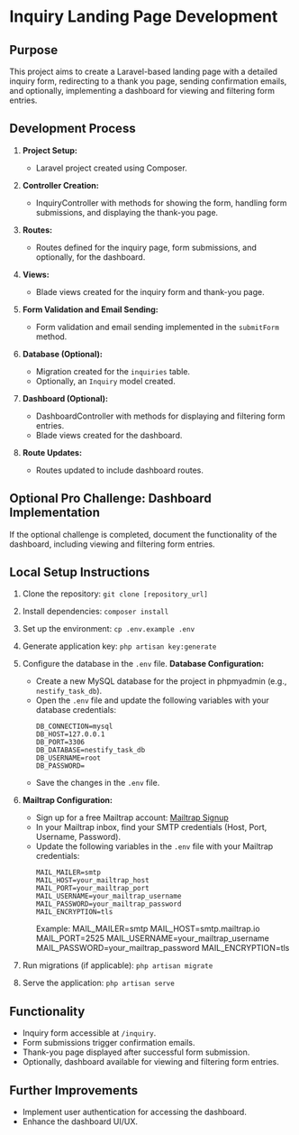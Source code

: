 # Inquiry Landing Page Development

## Purpose

This project aims to create a Laravel-based landing page with a detailed inquiry form, redirecting to a thank you page, sending confirmation emails, and optionally, implementing a dashboard for viewing and filtering form entries.

## Development Process

1. **Project Setup:**
   - Laravel project created using Composer.

2. **Controller Creation:**
   - InquiryController with methods for showing the form, handling form submissions, and displaying the thank-you page.

3. **Routes:**
   - Routes defined for the inquiry page, form submissions, and optionally, for the dashboard.

4. **Views:**
   - Blade views created for the inquiry form and thank-you page.

5. **Form Validation and Email Sending:**
   - Form validation and email sending implemented in the `submitForm` method.

6. **Database (Optional):**
   - Migration created for the `inquiries` table.
   - Optionally, an `Inquiry` model created.

7. **Dashboard (Optional):**
   - DashboardController with methods for displaying and filtering form entries.
   - Blade views created for the dashboard.

8. **Route Updates:**
   - Routes updated to include dashboard routes.

## Optional Pro Challenge: Dashboard Implementation

If the optional challenge is completed, document the functionality of the dashboard, including viewing and filtering form entries.

## Local Setup Instructions

1. Clone the repository: `git clone [repository_url]`
2. Install dependencies: `composer install`
3. Set up the environment: `cp .env.example .env`
4. Generate application key: `php artisan key:generate`
5. Configure the database in the `.env` file.
    **Database Configuration:**
    - Create a new MySQL database for the project in phpmyadmin (e.g., `nestify_task_db`).
    - Open the `.env` file and update the following variables with your database credentials:
        ```env
        DB_CONNECTION=mysql
        DB_HOST=127.0.0.1
        DB_PORT=3306
        DB_DATABASE=nestify_task_db
        DB_USERNAME=root
        DB_PASSWORD=
        ```
    - Save the changes in the `.env` file.
7. **Mailtrap Configuration:**
    - Sign up for a free Mailtrap account: [Mailtrap Signup](https://mailtrap.io/)
    - In your Mailtrap inbox, find your SMTP credentials (Host, Port, Username, Password).
    - Update the following variables in the `.env` file with your Mailtrap credentials:
        ```env
        MAIL_MAILER=smtp
        MAIL_HOST=your_mailtrap_host
        MAIL_PORT=your_mailtrap_port
        MAIL_USERNAME=your_mailtrap_username
        MAIL_PASSWORD=your_mailtrap_password
        MAIL_ENCRYPTION=tls
        ```
        Example: 
        MAIL_MAILER=smtp
        MAIL_HOST=smtp.mailtrap.io
        MAIL_PORT=2525
        MAIL_USERNAME=your_mailtrap_username
        MAIL_PASSWORD=your_mailtrap_password
        MAIL_ENCRYPTION=tls

8. Run migrations (if applicable): `php artisan migrate`
9. Serve the application: `php artisan serve`

## Functionality

- Inquiry form accessible at `/inquiry`.
- Form submissions trigger confirmation emails.
- Thank-you page displayed after successful form submission.
- Optionally, dashboard available for viewing and filtering form entries.

## Further Improvements

- Implement user authentication for accessing the dashboard.
- Enhance the dashboard UI/UX.

